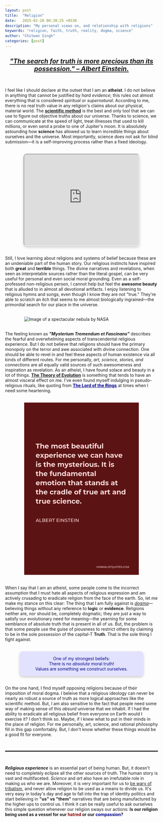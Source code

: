 ```yaml
---
layout: post
title:  "Religion"
date:   2025-02-20 00:30:25 +0530
description: "My personal views on, and relationship with religions"
keywords: "religion, faith, truth, reality, dogma, science"
author: "Chitwan Singh"
categories: [post]
---
```

<h2 style="text-align: center;">
<em>
<u>
    "The search for truth is more precious than its possession." – Albert Einstein.
</u>
</em>
</h2>

<br>

<p>
I feel like I should declare at the outset that I am an <strong>atheist</strong>. I do not believe in anything that cannot be justified by <em>hard evidence</em>; this rules out almost everything that is considered <em>spiritual</em> or <em>supernatural</em>. According to me, there is no real truth value in any religion's claims about our physical, material world. The <a target="_blank" href="https://en.wikipedia.org/wiki/Scientific_method" style="font-weight: bold;">scientific method</a> is the best and only tool that we can use to figure out objective truths about our universe. Thanks to science, we can communicate at the speed of light, treat illnesses that used to kill millions, or even send a probe to one of Jupiter's moon. It is absolutely astounding how <strong>science</strong> has allowed us to learn incredible things about ourselves and the universe. Most importantly, science does not ask for blind submission—it is a self-improving process rather than a fixed ideology.
</p>

<br>

<div style="text-align: center;">
    <iframe
        id="element"
        height="300"
        width="550"
        style="margin: 0 auto; display: block; border-radius: 10px; box-shadow: 0px 4px 8px rgba(0,0,0,0.2);"
        src="https://www.youtube.com/embed/IC0m31P_qyk"
        allowfullscreen>
    </iframe>
</div>

<br>

<p>
Still, I love learning about religions and systems of belief because these are an undeniable part of the human story. Our religious instincts have inspired both <strong>great</strong> and <strong>terrible</strong> things. The divine narratives and revelations, when seen as interpretable sources rather than the literal gospel, can be very useful for personal and even social moral grounding. Even as a self-professed non-religious person, I cannot help but feel the <strong>awesome beauty</strong> that is alluded to in almost all devotional artifacts. I enjoy listening to religious hymns and songs, even though I know they are not "true." They're able to scratch an itch that seems to me almost biologically ingrained—the primordial search for our place in the universe.
</p>

<br>

<div class="image-wrapper" id="element">
    <img src="/assets/images/photo-1462332420958-a05d1e002413.avif"
         alt="Image of a spectacular nebula by NASA"  
         loading="lazy">
</div>

<br>

<p>
The feeling known as <em><strong>"Mysterium Tremendum et Fascinans"</strong></em> describes the fearful and overwhelming aspects of transcendental religious experience. But I do not believe that religions should have the primary monopoly on the terror and awe associated with divine connection. One should be able to revel in and feel these aspects of human existence via all kinds of different routes. For me personally, <em>art, science, stories, and connections</em> are all equally valid sources of such awesomeness and inspiration as revelation. As an atheist, I have found solace and beauty in a lot of things.  <a target="_blank" href="https://en.wikipedia.org/wiki/Evolution" style="font-weight: bold;">The Theory of Evolution</a> is something that tends to have an almost visceral effect on me. I've even found myself indulging in pseudo-religious rituals, like quoting from <a target="_blank" href="https://www.youtube.com/watch?v=2jC-rRPKZ3U" style="color: darkblue; font-weight: bold;">The Lord of the Rings</a> at times when I need some heartening.
</p>

<br>

<div class="image-wrapper" id="element" style="aspect-ratio: 2 / 1.25;">
    <img src="/assets/images/red-the-most-beautiful-experience-we-can-hav.png"
         alt="A quote by Einstein on the beauty of science"  
         style="object-position: 0% 36%;">
</div>

<br>

<p>
When I say that I am an atheist, some people come to the incorrect assumption that I must hate all aspects of religious expression and am actively crusading to eradicate religion from the face of the earth. So, let me make my stance on this clear: The thing that I am fully against is <u><em>dogma</em></u>—believing things without any reference to <strong>logic</strong> or <strong>evidence</strong>. Religions neither are, nor should be, completely dogmatic; they are just a way to satisfy our evolutionary need for meaning—the yearning for some semblance of absolute truth that is present in all of us. But, the problem is that some people use the guise of piousness to restrict others by claiming to be in the sole possession of the capital-T <strong>Truth</strong>. That is the sole thing I fight against.
</p>

<br>

<div id="element" style="text-align: center; color: darkblue; background: rgba(200, 200, 255, 0.5); box-shadow: 0px 4px 8px rgba(0,0,0,0.2); padding: 15px; border-radius: 10px;">
    One of my strongest beliefs:<br>There is no <em>absolute</em> moral truth!<br> Values are something we construct ourselves.
</div>

<br>

<p>
On the one hand, I find myself opposing religions because of their imposition of moral dogma. I beleive that a religious ideology can never be nearly as robust a source of truth as more logical approaches like the scientific method. But, I am also sensitive to the fact that people need some way of making sense of this <em>absurd</em> universe that we inhabit. If I had the ability to eradicate all religious belief from everyone on Earth would I exercise it? I don't think so. Maybe, if I knew what to put in their minds in the place of religion. For me personally, art, science, and rational philosophy fill in this gap comfortably. But, I don't know whether these things would be a good fit for everyone.
</p>

<br>

<hr style="border: 1px dotted black;">

<br>

<p>
<strong><em>Religious experience</em></strong> is an essential part of being human. But, it doesn't need to completely eclipse all the other sources of truth. The human story is vast and multifaceted. <em>Science</em> and <em>art</em> also have an irrefutable role in making us who we are. Moreover, it is very important for us to <u>be wary of tribalism</u>, and never allow religion to be used as a means to divide us. It's very easy in today's day and age to fall into the trap of identity politics and start believing in <strong>"us" vs "them"</strong> narratives that are being manufactured by the higher ups to control us. I think it can be really useful to ask ourselves this simple question whenever our religion sways our actions: <strong>Is our religion being used as a vessel for our <span style="color: darkred;">hatred</span> or our <span style="color: darkblue;">compassion</span>?</strong>
</p>

<style>
    #element {
    width: 75%;
    margin: 0 auto;
    }
</style>
